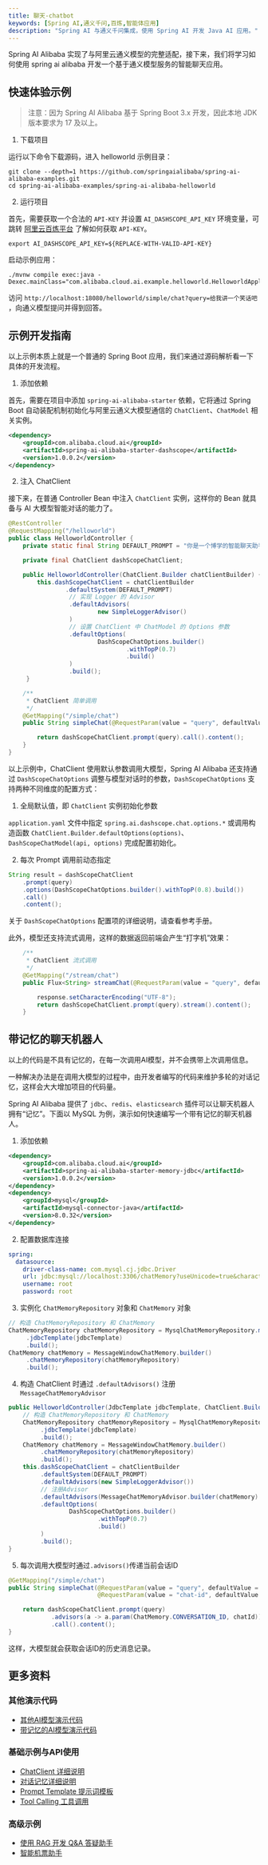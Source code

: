 ```yaml
---
title: 聊天-chatbot
keywords: [Spring AI,通义千问,百炼,智能体应用]
description: "Spring AI 与通义千问集成，使用 Spring AI 开发 Java AI 应用。"
---
```


Spring AI Alibaba 实现了与阿里云通义模型的完整适配，接下来，我们将学习如何使用 spring ai alibaba 开发一个基于通义模型服务的智能聊天应用。

## 快速体验示例

> 注意：因为 Spring AI Alibaba 基于 Spring Boot 3.x 开发，因此本地 JDK 版本要求为 17 及以上。

1. 下载项目

运行以下命令下载源码，进入 helloworld 示例目录：

```shell
git clone --depth=1 https://github.com/springaialibaba/spring-ai-alibaba-examples.git
cd spring-ai-alibaba-examples/spring-ai-alibaba-helloworld
```

2. 运行项目

首先，需要获取一个合法的 `API-KEY` 并设置 `AI_DASHSCOPE_API_KEY` 环境变量，可跳转 <a target="_blank" href="https://help.aliyun.com/zh/model-studio/developer-reference/get-api-key">阿里云百炼平台</a> 了解如何获取 `API-KEY`。

```shell
export AI_DASHSCOPE_API_KEY=${REPLACE-WITH-VALID-API-KEY}
```

启动示例应用：

```shell
./mvnw compile exec:java -Dexec.mainClass="com.alibaba.cloud.ai.example.helloworld.HelloworldApplication"
```

访问 `http://localhost:18080/helloworld/simple/chat?query=给我讲一个笑话吧` ，向通义模型提问并得到回答。

## 示例开发指南

以上示例本质上就是一个普通的 Spring Boot 应用，我们来通过源码解析看一下具体的开发流程。

1. 添加依赖

首先，需要在项目中添加 `spring-ai-alibaba-starter` 依赖，它将通过 Spring Boot 自动装配机制初始化与阿里云通义大模型通信的 `ChatClient`、`ChatModel` 相关实例。

```xml
<dependency>	
	<groupId>com.alibaba.cloud.ai</groupId>
	<artifactId>spring-ai-alibaba-starter-dashscope</artifactId>
	<version>1.0.0.2</version>
</dependency>
```

2. 注入 ChatClient

接下来，在普通 Controller Bean 中注入 `ChatClient` 实例，这样你的 Bean 就具备与 AI 大模型智能对话的能力了。

```java
@RestController
@RequestMapping("/helloworld")
public class HelloworldController {
	private static final String DEFAULT_PROMPT = "你是一个博学的智能聊天助手，请根据用户提问回答！";

	private final ChatClient dashScopeChatClient;

	public HelloworldController(ChatClient.Builder chatClientBuilder) {
		this.dashScopeChatClient = chatClientBuilder
				.defaultSystem(DEFAULT_PROMPT)
				 // 实现 Logger 的 Advisor
				 .defaultAdvisors(
						 new SimpleLoggerAdvisor()
				 )
				 // 设置 ChatClient 中 ChatModel 的 Options 参数
				 .defaultOptions(
						 DashScopeChatOptions.builder()
								 .withTopP(0.7)
								 .build()
				 )
				 .build();
	 }

	/**
	 * ChatClient 简单调用
	 */
	@GetMapping("/simple/chat")
	public String simpleChat(@RequestParam(value = "query", defaultValue = "你好，很高兴认识你，能简单介绍一下自己吗？")String query) {

		return dashScopeChatClient.prompt(query).call().content();
	}
}
```

以上示例中，ChatClient 使用默认参数调用大模型，Spring AI Alibaba 还支持通过 `DashScopeChatOptions` 调整与模型对话时的参数，`DashScopeChatOptions` 支持两种不同维度的配置方式：

1. 全局默认值，即 `ChatClient` 实例初始化参数

 `application.yaml` 文件中指定 `spring.ai.dashscope.chat.options.*` 或调用构造函数 `ChatClient.Builder.defaultOptions(options)`、`DashScopeChatModel(api, options)` 完成配置初始化。

2. 每次 Prompt 调用前动态指定

```java
String result = dashScopeChatClient
	.prompt(query)
	.options(DashScopeChatOptions.builder().withTopP(0.8).build())
	.call()
	.content();
```

关于 `DashScopeChatOptions` 配置项的详细说明，请查看参考手册。

此外，模型还支持流式调用，这样的数据返回前端会产生“打字机”效果：

```java
	/**
	 * ChatClient 流式调用
	 */
	@GetMapping("/stream/chat")
	public Flux<String> streamChat(@RequestParam(value = "query", defaultValue = "你好，很高兴认识你，能简单介绍一下自己吗？")String query, HttpServletResponse response) {

		response.setCharacterEncoding("UTF-8");
		return dashScopeChatClient.prompt(query).stream().content();
	}
```

## 带记忆的聊天机器人

以上的代码是不具有记忆的，在每一次调用AI模型，并不会携带上次调用信息。

一种解决办法是在调用大模型的过程中，由开发者编写的代码来维护多轮的对话记忆，这样会大大增加项目的代码量。

Spring AI Alibaba 提供了 `jdbc`、`redis`、`elasticsearch` 插件可以让聊天机器人拥有“记忆”。下面以 MySQL 为例，演示如何快速编写一个带有记忆的聊天机器人。

1. 添加依赖

```xml
<dependency>
	<groupId>com.alibaba.cloud.ai</groupId>
	<artifactId>spring-ai-alibaba-starter-memory-jdbc</artifactId>
	<version>1.0.0.2</version>
</dependency>
<dependency>
    <groupId>mysql</groupId>
    <artifactId>mysql-connector-java</artifactId>
    <version>8.0.32</version>
</dependency>
```

2. 配置数据库连接

```yaml
spring:
  datasource:
    driver-class-name: com.mysql.cj.jdbc.Driver
    url: jdbc:mysql://localhost:3306/chatMemory?useUnicode=true&characterEncoding=UTF-8
    username: root
    password: root
```

3. 实例化 `ChatMemoryRepository` 对象和 `ChatMemory` 对象

```java
// 构造 ChatMemoryRepository 和 ChatMemory
ChatMemoryRepository chatMemoryRepository = MysqlChatMemoryRepository.mysqlBuilder()
     .jdbcTemplate(jdbcTemplate)
     .build();
ChatMemory chatMemory = MessageWindowChatMemory.builder()
     .chatMemoryRepository(chatMemoryRepository)
     .build();
```

4. 构造 ChatClient 时通过 `.defaultAdvisors()` 注册 `MessageChatMemoryAdvisor`

```java
public HelloworldController(JdbcTemplate jdbcTemplate, ChatClient.Builder chatClientBuilder) {
    // 构造 ChatMemoryRepository 和 ChatMemory
    ChatMemoryRepository chatMemoryRepository = MysqlChatMemoryRepository.mysqlBuilder()
         .jdbcTemplate(jdbcTemplate)
         .build();
    ChatMemory chatMemory = MessageWindowChatMemory.builder()
         .chatMemoryRepository(chatMemoryRepository)
         .build();
    this.dashScopeChatClient = chatClientBuilder
         .defaultSystem(DEFAULT_PROMPT)
         .defaultAdvisors(new SimpleLoggerAdvisor())
         // 注册Advisor
         .defaultAdvisors(MessageChatMemoryAdvisor.builder(chatMemory).build())
         .defaultOptions(
                 DashScopeChatOptions.builder()
                         .withTopP(0.7)
                         .build()
         )
         .build();
}
```

5. 每次调用大模型时通过`.advisors()`传递当前会话ID

```java
@GetMapping("/simple/chat")
public String simpleChat(@RequestParam(value = "query", defaultValue = "你好，很高兴认识你，能简单介绍一下自己吗？")String query,
                         @RequestParam(value = "chat-id", defaultValue = "1") String chatId) {

    return dashScopeChatClient.prompt(query)
            .advisors(a -> a.param(ChatMemory.CONVERSATION_ID, chatId))
            .call().content();
}
```

这样，大模型就会获取会话ID的历史消息记录。

## 更多资料

### 其他演示代码

* [其他AI模型演示代码](https://github.com/springaialibaba/spring-ai-alibaba-examples/tree/main/spring-ai-alibaba-chat-example)
* [带记忆的AI模型演示代码](https://github.com/springaialibaba/spring-ai-alibaba-examples/tree/main/spring-ai-alibaba-chat-memory-example)

### 基础示例与API使用

* [ChatClient 详细说明](../tutorials/basics/chat-client.md)
* [对话记忆详细说明](../tutorials/basics/memory.md)
* [Prompt Template 提示词模板](../tutorials/basics/prompt.md)
* [Tool Calling 工具调用](../tutorials/basics/tool-calling.md)

### 高级示例

* [使用 RAG 开发 Q&A 答疑助手](../practices/bailian/rag-agent.md)
* [智能机票助手](../practices/usecase/playground-flight-booking.md)

